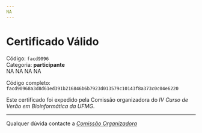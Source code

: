 ```yaml
---
NA
---
```


# Certificado Válido

Código: `facd9096`<br>
Categoria: **participante**<br>
NA
NA
NA
NA


Código completo: `facd90968a3d8d61ed391b216846b6b7923d013579c10143f8a373c0c04e6220`


Este certificado foi expedido pela Comissão organizadora do *IV Curso de Verão em Bioinformática da UFMG*.

----

Qualquer dúvida contacte a [_Comissão Organizadora_](<mailto:cursobioinfoufmg@gmail.com$subject=[Certificados]>)


